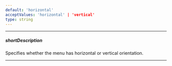 ```yaml
---
default: 'horizontal'
acceptValues: 'horizontal' | 'vertical'
type: string
---
```

---
##### shortDescription
Specifies whether the menu has horizontal or vertical orientation.

---
